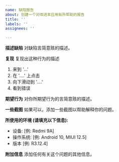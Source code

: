 ```yaml
---
name: 缺陷报告
about: 创建一个对改进本应用有所帮助的报告
title: ''
labels: ''
assignees: ''

---
```


**描述缺陷**
对缺陷言简意赅的描述。

**复现**
复现出这种行为的描述
1. 来到 '...'
2. 在 '....' 上点击
3. 向下滑动到 '....'
4. 看到错误

**期望行为**
对你所期望行为的言简意赅的描述。

**一些截图**
如果可以，添加一些截图以帮助解释你的问题。

**所使用的环境 (请填充以下信息):**
 - 设备: [例: Redmi 9A]
 - 操作系统: [例: Android 10, MIUI 12.5]
 - 版本 [例: R3.12.4]

**附加信息**
添加任何有关这个问题的其他信息。
